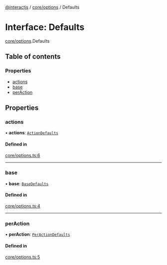 [@interactjs](../README.md) / [core/options](../modules/core_options.md) / Defaults

# Interface: Defaults

[core/options](../modules/core_options.md).Defaults

## Table of contents

### Properties

- [actions](core_options.Defaults.md#actions)
- [base](core_options.Defaults.md#base)
- [perAction](core_options.Defaults.md#peraction)

## Properties

### actions

• **actions**: [`ActionDefaults`](core_options.ActionDefaults.md)

#### Defined in

[core/options.ts:6](https://github.com/TheRakeshPurohit/interact.js/blob/d3d47461/packages/@interactjs/core/options.ts#L6)

___

### base

• **base**: [`BaseDefaults`](core_options.BaseDefaults.md)

#### Defined in

[core/options.ts:4](https://github.com/TheRakeshPurohit/interact.js/blob/d3d47461/packages/@interactjs/core/options.ts#L4)

___

### perAction

• **perAction**: [`PerActionDefaults`](core_options.PerActionDefaults.md)

#### Defined in

[core/options.ts:5](https://github.com/TheRakeshPurohit/interact.js/blob/d3d47461/packages/@interactjs/core/options.ts#L5)
